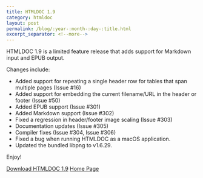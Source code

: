 ```yaml
---
title: HTMLDOC 1.9
category: htmldoc
layout: post
permalink: /blog/:year-:month-:day-:title.html
excerpt_separator: <!--more-->
---
```


HTMLDOC 1.9 is a limited feature release that adds support for Markdown input
and EPUB output.

<!--more-->
Changes include:

- Added support for repeating a single header row for tables that span multiple pages (Issue #16)
- Added support for embedding the current filename/URL in the header or footer (Issue #50)
- Added EPUB support (Issue #301)
- Added Markdown support (Issue #302)
- Fixed a regression in header/footer image scaling (Issue #303)
- Documentation updates (Issue #305)
- Compiler fixes (Issue #304, Issue #306)
- Fixed a bug when running HTMLDOC as a macOS application.
- Updated the bundled libpng to v1.6.29.

Enjoy!

<a class="btn btn-primary" href="https://github.com/michaelrsweet/htmldoc/releases/tag/v1.9">Download HTMLDOC 1.9</a>
<a class="btn btn-default" href="/htmldoc/index.html">Home Page</a>
